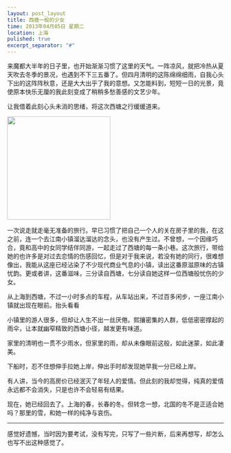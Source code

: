 ```yaml
---
layout: post_layout
title: 西塘一般的少女
time: 2013年04月05日 星期二
location: 上海
pulished: true
excerpt_separator: "#"
---
```



来魔都大半年的日子里，也开始渐渐习惯了这里的天气。一阵凉风，就把冷热从夏天吹去冬季的景况，也遇到不下三五番了。但四月清明的这陈绵绵细雨，自我心头下出的这阵阵秋意，还是大大出乎了我的意想。又怎能料到，短短一日的光景，竟使原本快乐无厘的我此刻变成了稍稍多愁善感的文艺少年。

让我借着此刻心头未消的思绪，将这次西塘之行缓缓道来。


<img src="/assets/img/XitangGirl.jpg" width="240px"/>

一次说走就走毫无准备的旅行。早已习惯了把自己一个人的关在房子里的我，在这之前，连一个去江南小镇溜达溜达的念头，也没有产生过。不曾想，一个因缘巧合，竟和高中的女同学结伴同游，一起走过了西塘的每一条小巷。这次旅行，带给她的也许多是对过去恋情的伤感回忆，但是对于我来说，若没有她的同行，很难想像出，我能从这座已经沾染了不少现代商业气息的小镇，读出这番原滋原味的古镇忧韵。更或者讲，这番滋味，三分读自西塘，七分读自她这样一位西塘般忧伤的少女。

从上海到西塘，不过一小时多点的车程，从车站出来，不过百多闲步，一座江南小镇就出现在眼前。抬头看看

小镇里的游人很多，但却让人生不出一丝厌倦。熙攘密集的人群，低低密密撑起的雨伞，让本就幽窄精致的西塘小径，越发更有味道。

家里的清明也一贯不少雨水，但家里的雨，却从未像眼前这般，如此迷蒙，如此凄美。

下船时，忍不住想伸手拉她上岸，伸出手时却发现她早我一分已经上岸。

有人讲，当今的高房价已经泯灭了年轻人的爱情。但此刻的我却觉得，纯真的爱情永远都不会消失，只是也许不会轻易有结果。

现在，她已经回去了。上海的春，长春的冬。但转念一想，北国的冬不是正适合她吗？那里的雪，和她一样的纯净与哀伤。

------------------------------------------------------------
感觉好遗憾，当时因为要考试，没有写完，只写了一些片断，后来再想写，却怎么也写不出这种感觉了。
